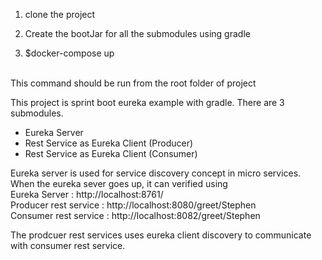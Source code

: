 1) clone the project

2) Create the bootJar for all the submodules using gradle

3) $docker-compose up 
<br>
This  command should be run from the root folder of project

This project is sprint boot eureka example with gradle.
There are 3 submodules. 
<ul>
<li>Eureka Server </li>
<li>Rest Service as Eureka Client (Producer) </li>
<li>Rest Service as Eureka Client (Consumer)</li>
</ul>

Eureka server is used for service discovery concept in micro services. 
When the eureka sever goes up, it can verified using  <br>
Eureka Server : http://localhost:8761/<br>
Producer rest service : http://localhost:8080/greet/Stephen <br>
Consumer rest service : http://localhost:8082/greet/Stephen <br>

The prodcuer rest services uses eureka client discovery to communicate with consumer rest service.

